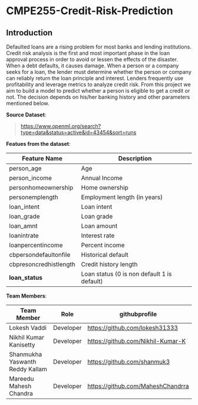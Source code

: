 # CMPE255-Credit-Risk-Prediction

## Introduction
Defaulted loans are a rising problem for most banks and lending institutions. Credit risk analysis is the first and most important phase in the loan approval process in order to avoid or lessen the effects of the disaster. When a debt defaults, it causes damage. When a person or a company seeks for a loan, the lender must determine whether the person or company can reliably return the loan principle and interest. Lenders frequently use profitability and leverage metrics to analyze credit risk.
From this project we aim to build a model to predict whether a person is eligible to get a credit or not.
The decision depends on his/her banking history and other parameters mentioned below.

**Source Dataset**:
> https://www.openml.org/search?type=data&status=active&id=43454&sort=runs

**Featues from the dataset**:

| Feature Name           | Description                                 |
|------------------------|---------------------------------------------|
| person_age             | Age                                         |
| person_income          | Annual Income                               |
| personhomeownership    | Home ownership                              |
| personemplength        | Employment length (in years)                |
| loan_intent            | Loan intent                                 |
| loan_grade             | Loan grade                                  |
| loan_amnt              | Loan amount                                 |
| loanintrate            | Interest rate                               |
| loanpercentincome      | Percent income                              |
| cbpersondefaultonfile  | Historical default                          |
| cbpresoncredhistlength | Credit history length                       |
| **loan_status**        | Loan status (0 is non default 1 is default) |

**Team Members**:

| Team Member                     | Role      | githubprofile                     |
|---------------------------------|-----------|-----------------------------------|
| Lokesh Vaddi                    | Developer | https://github.com/lokesh31333    |
| Nikhil Kumar Kanisetty          | Developer | https://github.com/Nikhil-Kumar-K |
| Shanmukha Yaswanth Reddy Kallam | Developer | https://github.com/shanmuk3       |
| Mareedu Mahesh Chandra          | Developer | https://github.com/MaheshChandrra |


